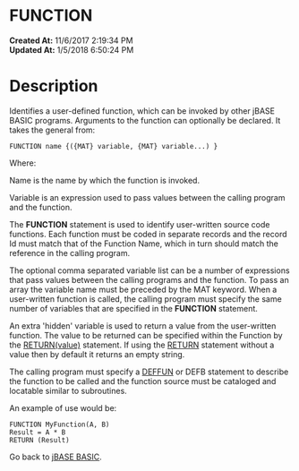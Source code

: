 # FUNCTION

**Created At:** 11/6/2017 2:19:34 PM  
**Updated At:** 1/5/2018 6:50:24 PM  


# Description

Identifies a user-defined function, which can be invoked by other jBASE BASIC programs. Arguments to the function can optionally be declared. It takes the general from:

```
FUNCTION name {({MAT} variable, {MAT} variable...) }
```

Where:

Name is the name by which the function is invoked.

Variable is an expression used to pass values between the calling program and the function.

The **FUNCTION** statement is used to identify user-written source code functions. Each function must be coded in separate records and the record Id must match that of the Function Name, which in turn should match the reference in the calling program.

The optional comma separated variable list can be a number of expressions that pass values between the calling programs and the function. To pass an array the variable name must be preceded by the MAT keyword. When a user-written function is called, the calling program must specify the same number of variables that are specified in the **FUNCTION** statement.

An extra 'hidden' variable is used to return a value from the user-written function. The value to be returned can be specified within the Function by the [RETURN(value)](278787-return) statement. If using the [RETURN](278787-return) statement without a value then by default it returns an empty string.

The calling program must specify a [DEFFUN](267423-deffun) or DEFB statement to describe the function to be called and the function source must be cataloged and locatable similar to subroutines.

An example of use would be:

```
FUNCTION MyFunction(A, B)
Result = A * B
RETURN (Result)
```



Go back to [jBASE BASIC](263498-jbase-basic).
